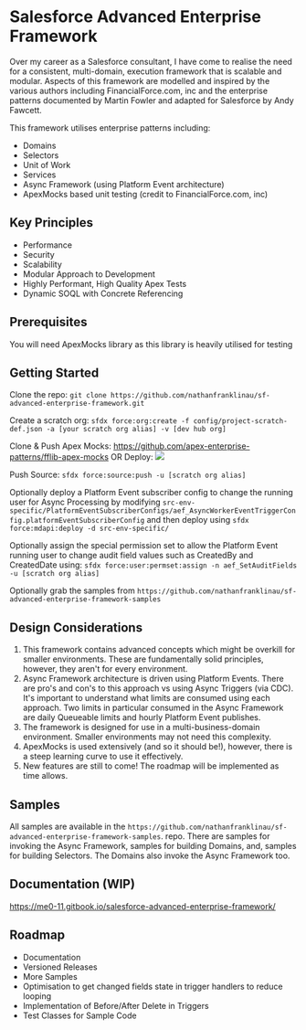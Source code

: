 # Salesforce Advanced Enterprise Framework

Over my career as a Salesforce consultant, I have come to realise the need for a consistent, multi-domain, execution framework that is scalable and modular. Aspects of this framework are modelled and inspired by the various authors including FinancialForce.com, inc and the enterprise patterns documented by Martin Fowler and adapted for Salesforce by Andy Fawcett.

This framework utilises enterprise patterns including:
- Domains
- Selectors
- Unit of Work
- Services
- Async Framework (using Platform Event architecture)
- ApexMocks based unit testing (credit to FinancialForce.com, inc)

## Key Principles

- Performance
- Security
- Scalability
- Modular Approach to Development
- Highly Performant, High Quality Apex Tests
- Dynamic SOQL with Concrete Referencing

## Prerequisites

You will need ApexMocks library as this library is heavily utilised for testing

## Getting Started

Clone the repo: `git clone https://github.com/nathanfranklinau/sf-advanced-enterprise-framework.git`

Create a scratch org: `sfdx force:org:create -f config/project-scratch-def.json -a [your scratch org alias] -v [dev hub org]`

Clone & Push Apex Mocks: https://github.com/apex-enterprise-patterns/fflib-apex-mocks 
OR Deploy: [<img src="https://raw.githubusercontent.com/afawcett/githubsfdeploy/master/deploy.png">](https://githubsfdeploy.herokuapp.com?owner=apex-enterprise-patterns&repo=fflib-apex-mocks)

Push Source: `sfdx force:source:push -u [scratch org alias]`

Optionally deploy a Platform Event subscriber config to change the running user for Async Processing by modifying `src-env-specific/PlatformEventSubscriberConfigs/aef_AsyncWorkerEventTriggerConfig.platformEventSubscriberConfig` and then deploy using `sfdx force:mdapi:deploy -d src-env-specific/` 

Optionally assign the special permission set to allow the Platform Event running user to change audit field values such as CreatedBy and CreatedDate using: `sfdx force:user:permset:assign -n aef_SetAuditFields -u [scratch org alias]`

Optionally grab the samples from `https://github.com/nathanfranklinau/sf-advanced-enterprise-framework-samples`

## Design Considerations

1. This framework contains advanced concepts which might be overkill for smaller environments. These are fundamentally solid principles, however, they aren't for every environment.
2. Async Framework architecture is driven using Platform Events. There are pro's and con's to this approach vs using Async Triggers (via CDC). It's important to understand what limits are consumed using each approach. Two limits in particular consumed in the Async Framework are daily Queueable limits and hourly Platform Event publishes.
3. The framework is designed for use in a multi-business-domain environment. Smaller environments may not need this complexity.
4. ApexMocks is used extensively (and so it should be!), however, there is a steep learning curve to use it effectively.
5. New features are still to come! The roadmap will be implemented as time allows.

## Samples

All samples are available in the `https://github.com/nathanfranklinau/sf-advanced-enterprise-framework-samples`. repo. There are samples for invoking the Async Framework, samples for building Domains, and, samples for building Selectors. The Domains also invoke the Async Framework too.

## Documentation (WIP)

https://me0-11.gitbook.io/salesforce-advanced-enterprise-framework/

## Roadmap

- Documentation
- Versioned Releases
- More Samples
- Optimisation to get changed fields state in trigger handlers to reduce looping
- Implementation of Before/After Delete in Triggers
- Test Classes for Sample Code
